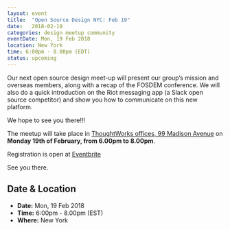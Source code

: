 ```yaml
---
layout: event
title:  "Open Source Design NYC: Feb 19"
date:   2018-02-19
categories: design meetup community
eventDate: Mon, 19 Feb 2018
location: New York
time: 6:00pm - 8.00pm (EDT)
status: upcoming
---
```


Our next open source design meet-up will present our group’s mission and overseas members, along with a recap of the FOSDEM conference. We will also do a quick introduction on the Riot messaging app (a Slack open source competitor) and show you how to communicate on this new platform.

We hope to see you there!!!

The meetup will take place in [ThoughtWorks offices, 99 Madison Avenue](https://www.google.com/maps/place/ThoughtWorks,+Inc./@40.7446828,-73.9870632,17z/data=!4m5!3m4!1s0x89c259a7c4fab243:0x7a7b1b141a048edf!8m2!3d40.7446828!4d-73.9848745) on **Monday 19th of February, from 6.00pm to 8.00pm**.

Registration is open at   [Eventbrite](https://www.eventbrite.com/e/open-source-design-meetup-tickets-42963764777?aff=utm_source%3Deb_email%26utm_medium%3Demail%26utm_campaign%3Dnew_event_email&utm_term=eventurl_text)

See you there.

## Date & Location

- **Date:** Mon, 19 Feb 2018
- **Time:** 6:00pm - 8.00pm (EST)
- **Where:** New York
